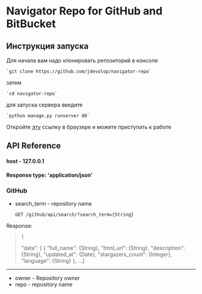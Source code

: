 # Navigator Repo for GitHub and BitBucket  

## Инструкция запуска  

Для начала вам надо клонировать репозиторий в консоли  

    `git clone https://github.com/jdevolop/navigator-repo`

затем  

    `cd navigator-repo`  

для запуска сервера введите  

    `python manage.py runserver 80`

Откройте [эту](http://127.0.0.1/)   ссылку в браузере и можете приступать к работе 

## API Reference

#### host - 127.0.0.1
#### Response type: 'application/json'

### GitHub  

- search_term - repository name  
    
    `GET /github/api/search/?search_term={String}`

Response:  
>     {
>    "data": [
>        {
>            "full_name": {String},
>            "html_url": {String},
>            "description": {String},
>            "updated_at": {Date},
>            "stargazers_count": {Integer},
>            "language": {String}
>        },
>        ...]
---
- owner - Repository owner
- repo - repository name
